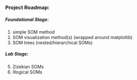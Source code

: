 ### Project Roadmap:

##### Foundational Stage:
1. simple SOM method
2. SOM visualization method(s) (wrapped around matplotlib)
4. SOM trees (nested/hierarchical SOMs)

##### Lab Stage:
5. Zizekian SOMs
6. Illogical SOMs

